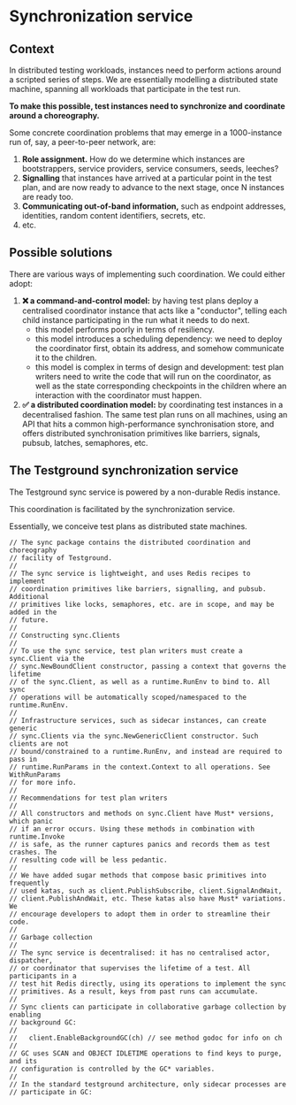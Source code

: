 # Synchronization service

## Context

In distributed testing workloads, instances need to perform actions around a scripted series of steps. We are essentially modelling a distributed state machine, spanning all workloads that participate in the test run.

**To make this possible, test instances need to synchronize and coordinate around a choreography.**

Some concrete coordination problems that may emerge in a 1000-instance run of, say, a peer-to-peer network, are:

1. **Role assignment.** How do we determine which instances are bootstrappers, service providers, service consumers, seeds, leeches?
2. **Signalling** that instances have arrived at a particular point in the test plan, and are now ready to advance to the next stage, once N instances are ready too.
3. **Communicating out-of-band information,** such as endpoint addresses, identities, random content identifiers, secrets, etc.
4. etc.

## Possible solutions

There are various ways of implementing such coordination. We could either adopt:

1. **❌ a command-and-control model:** by having test plans deploy a centralised coordinator instance that acts like a "conductor", telling each child instance participating in the run what it needs to do next.
   * this model performs poorly in terms of resiliency.
   * this model introduces a scheduling dependency: we need to deploy the coordinator first, obtain its address, and somehow communicate it to the children.
   * this model is complex in terms of design and development: test plan writers need to write the code that will run on the coordinator, as well as the state corresponding checkpoints in the children where an interaction with the coordinator must happen.
2. **✅ a distributed coordination model:** by coordinating test instances in a decentralised fashion. The same test plan runs on all machines, using an API that hits a common high-performance synchronisation store, and offers distributed synchronisation primitives like barriers, signals, pubsub, latches, semaphores, etc.

## The Testground synchronization service

The Testground sync service is powered by a non-durable Redis instance. 

This coordination is facilitated by the synchronization service.

Essentially, we conceive test plans as distributed state machines.

```text
// The sync package contains the distributed coordination and choreography
// facility of Testground.
//
// The sync service is lightweight, and uses Redis recipes to implement
// coordination primitives like barriers, signalling, and pubsub. Additional
// primitives like locks, semaphores, etc. are in scope, and may be added in the
// future.
//
// Constructing sync.Clients
//
// To use the sync service, test plan writers must create a sync.Client via the
// sync.NewBoundClient constructor, passing a context that governs the lifetime
// of the sync.Client, as well as a runtime.RunEnv to bind to. All sync
// operations will be automatically scoped/namespaced to the runtime.RunEnv.
//
// Infrastructure services, such as sidecar instances, can create generic
// sync.Clients via the sync.NewGenericClient constructor. Such clients are not
// bound/constrained to a runtime.RunEnv, and instead are required to pass in
// runtime.RunParams in the context.Context to all operations. See WithRunParams
// for more info.
//
// Recommendations for test plan writers
//
// All constructors and methods on sync.Client have Must* versions, which panic
// if an error occurs. Using these methods in combination with runtime.Invoke
// is safe, as the runner captures panics and records them as test crashes. The
// resulting code will be less pedantic.
//
// We have added sugar methods that compose basic primitives into frequently
// used katas, such as client.PublishSubscribe, client.SignalAndWait,
// client.PublishAndWait, etc. These katas also have Must* variations. We
// encourage developers to adopt them in order to streamline their code.
//
// Garbage collection
//
// The sync service is decentralised: it has no centralised actor, dispatcher,
// or coordinator that supervises the lifetime of a test. All participants in a
// test hit Redis directly, using its operations to implement the sync
// primitives. As a result, keys from past runs can accumulate.
//
// Sync clients can participate in collaborative garbage collection by enabling
// background GC:
//
//   client.EnableBackgroundGC(ch) // see method godoc for info on ch
//
// GC uses SCAN and OBJECT IDLETIME operations to find keys to purge, and its
// configuration is controlled by the GC* variables.
//
// In the standard testground architecture, only sidecar processes are
// participate in GC:
```

